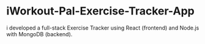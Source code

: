 # iWorkout-Pal-Exercise-Tracker-App
i developed a full-stack Exercise Tracker using React (frontend) and Node.js with MongoDB (backend).
